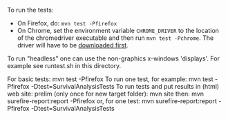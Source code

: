 To run the tests:

- On Firefox, do: `mvn test -Pfirefox`
- On Chrome, set the environment variable `CHROME_DRIVER` to the location of the
  chromedriver executable and then run `mvn test -Pchrome`. The driver will have
  to be
  [downloaded first](http://chromedriver.storage.googleapis.com/index.html).

To run "headless" one can use the non-graphics x-windows 'displays'. 
For example see runtest.sh in this directory.

For basic tests:  mvn test -Pfirefox
To run one test, for example:  mvn test -Pfirefox -Dtest=SurvivalAnalysisTests
To run tests and put results in (html) web site:
  prelim (only once for new target folder): mvn site
  then: mvn surefire-report:report -Pfirefox
  or, for one test: mvn surefire-report:report -Pfirefox -Dtest=SurvivalAnalysisTests

